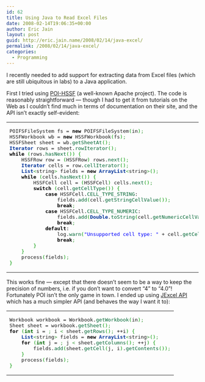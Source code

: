 ```yaml
---
id: 62
title: Using Java to Read Excel Files
date: 2008-02-14T19:06:35+00:00
author: Eric Jain
layout: post
guid: http://eric.jain.name/2008/02/14/java-excel/
permalink: /2008/02/14/java-excel/
categories:
  - Programming
---
```

I recently needed to add support for extracting data from Excel files (which are still ubiquitous in labs) to a Java application.

<!--more-->

First I tried using [POI-HSSF](http://poi.apache.org/hssf/) (a well-known Apache project). The code is reasonably straightforward &#8212; though I had to get it from tutorials on the Web as I couldn&#8217;t find much in terms of documentation on their site, and the API isn&#8217;t exactly self-evident:

<div class="wp_syntax">
  <table>
    <tr>
      <td class="code">
        <pre class="java5" style="font-family:monospace;">POIFSFileSystem fs = <span style="color: #000000; font-weight: bold;">new</span> POIFSFileSystem<span style="color: #009900;">&#40;</span>in<span style="color: #009900;">&#41;</span><span style="color: #339933;">;</span>
HSSFWorkbook wb = <span style="color: #000000; font-weight: bold;">new</span> HSSFWorkbook<span style="color: #009900;">&#40;</span>fs<span style="color: #009900;">&#41;</span><span style="color: #339933;">;</span>
HSSFSheet sheet = wb.<span style="color: #006633;">getSheetAt</span><span style="color: #009900;">&#40;</span><span style="color: #cc66cc;"></span><span style="color: #009900;">&#41;</span><span style="color: #339933;">;</span>
<span style="color: #003399; font-weight: bold;">Iterator</span> rows = sheet.<span style="color: #006633;">rowIterator</span><span style="color: #009900;">&#40;</span><span style="color: #009900;">&#41;</span><span style="color: #339933;">;</span>
<span style="color: #000000;  font-weight: bold;">while</span> <span style="color: #009900;">&#40;</span>rows.<span style="color: #006633;">hasNext</span><span style="color: #009900;">&#40;</span><span style="color: #009900;">&#41;</span><span style="color: #009900;">&#41;</span> <span style="color: #009900;">&#123;</span>
    HSSFRow row = <span style="color: #009900;">&#40;</span>HSSFRow<span style="color: #009900;">&#41;</span> rows.<span style="color: #006633;">next</span><span style="color: #009900;">&#40;</span><span style="color: #009900;">&#41;</span><span style="color: #339933;">;</span>
    <span style="color: #003399; font-weight: bold;">Iterator</span> cells = row.<span style="color: #006633;">cellIterator</span><span style="color: #009900;">&#40;</span><span style="color: #009900;">&#41;</span><span style="color: #339933;">;</span>
    <span style="color: #003399; font-weight: bold;">List</span><span style="color: #339933;">&lt;</span>string<span style="color: #339933;">&gt;</span> fields = <span style="color: #000000; font-weight: bold;">new</span> <span style="color: #003399; font-weight: bold;">ArrayList</span><span style="color: #339933;">&lt;</span>string<span style="color: #339933;">&gt;</span><span style="color: #009900;">&#40;</span><span style="color: #009900;">&#41;</span><span style="color: #339933;">;</span>
    <span style="color: #000000;  font-weight: bold;">while</span> <span style="color: #009900;">&#40;</span>cells.<span style="color: #006633;">hasNext</span><span style="color: #009900;">&#40;</span><span style="color: #009900;">&#41;</span><span style="color: #009900;">&#41;</span> <span style="color: #009900;">&#123;</span>
        HSSFCell cell = <span style="color: #009900;">&#40;</span>HSSFCell<span style="color: #009900;">&#41;</span> cells.<span style="color: #006633;">next</span><span style="color: #009900;">&#40;</span><span style="color: #009900;">&#41;</span><span style="color: #339933;">;</span>
        <span style="color: #000000;  font-weight: bold;">switch</span> <span style="color: #009900;">&#40;</span>cell.<span style="color: #006633;">getCellType</span><span style="color: #009900;">&#40;</span><span style="color: #009900;">&#41;</span><span style="color: #009900;">&#41;</span> <span style="color: #009900;">&#123;</span>
            <span style="color: #000000;  font-weight: bold;">case</span> HSSFCell.<span style="color: #006633;">CELL_TYPE_STRING</span>:
                fields.<span style="color: #006633;">add</span><span style="color: #009900;">&#40;</span>cell.<span style="color: #006633;">getStringCellValue</span><span style="color: #009900;">&#40;</span><span style="color: #009900;">&#41;</span><span style="color: #009900;">&#41;</span><span style="color: #339933;">;</span>
                <span style="color: #000000; font-weight: bold;">break</span><span style="color: #339933;">;</span>
            <span style="color: #000000;  font-weight: bold;">case</span> HSSFCell.<span style="color: #006633;">CELL_TYPE_NUMERIC</span>:
                fields.<span style="color: #006633;">add</span><span style="color: #009900;">&#40;</span><span style="color: #003399; font-weight: bold;">Double</span>.<span style="color: #006633;">toString</span><span style="color: #009900;">&#40;</span>cell.<span style="color: #006633;">getNumericCellValue</span><span style="color: #009900;">&#40;</span><span style="color: #009900;">&#41;</span><span style="color: #009900;">&#41;</span><span style="color: #009900;">&#41;</span><span style="color: #339933;">;</span>
                <span style="color: #000000; font-weight: bold;">break</span><span style="color: #339933;">;</span>
            <span style="color: #000000;  font-weight: bold;">default</span>:
                log.<span style="color: #006633;">warn</span><span style="color: #009900;">&#40;</span><span style="color: #0000ff;">"Unsupported cell type: "</span> + cell.<span style="color: #006633;">getCellType</span><span style="color: #009900;">&#40;</span><span style="color: #009900;">&#41;</span><span style="color: #009900;">&#41;</span><span style="color: #339933;">;</span>
                <span style="color: #000000; font-weight: bold;">break</span><span style="color: #339933;">;</span>
        <span style="color: #009900;">&#125;</span>
    <span style="color: #009900;">&#125;</span>
    process<span style="color: #009900;">&#40;</span>fields<span style="color: #009900;">&#41;</span><span style="color: #339933;">;</span>
<span style="color: #009900;">&#125;</span></pre>
      </td>
    </tr>
  </table>
</div>

This works fine &#8212; except that there doesn&#8217;t seem to be a way to keep the precision of numbers, i.e. if you don&#8217;t want to convert &#8220;4&#8221; to &#8220;4.0&#8221;! Fortunately POI isn&#8217;t the only game in town. I ended up using [JExcel API](http://jexcelapi.sourceforge.net/) which has a much simpler API (and behaves the way I want it to):

<div class="wp_syntax">
  <table>
    <tr>
      <td class="code">
        <pre class="java5" style="font-family:monospace;">Workbook workbook = Workbook.<span style="color: #006633;">getWorkbook</span><span style="color: #009900;">&#40;</span>in<span style="color: #009900;">&#41;</span><span style="color: #339933;">;</span>
Sheet sheet = workbook.<span style="color: #006633;">getSheet</span><span style="color: #009900;">&#40;</span><span style="color: #cc66cc;"></span><span style="color: #009900;">&#41;</span><span style="color: #339933;">;</span>
<span style="color: #000000;  font-weight: bold;">for</span> <span style="color: #009900;">&#40;</span><span style="color: #006600; font-weight: bold;">int</span> i = <span style="color: #cc66cc;"></span><span style="color: #339933;">;</span> i <span style="color: #339933;">&lt;</span> sheet.<span style="color: #006633;">getRows</span><span style="color: #009900;">&#40;</span><span style="color: #009900;">&#41;</span><span style="color: #339933;">;</span> ++i<span style="color: #009900;">&#41;</span> <span style="color: #009900;">&#123;</span>
    <span style="color: #003399; font-weight: bold;">List</span><span style="color: #339933;">&lt;</span>string<span style="color: #339933;">&gt;</span> fields = <span style="color: #000000; font-weight: bold;">new</span> <span style="color: #003399; font-weight: bold;">ArrayList</span><span style="color: #339933;">&lt;</span>string<span style="color: #339933;">&gt;</span><span style="color: #009900;">&#40;</span><span style="color: #009900;">&#41;</span><span style="color: #339933;">;</span>
    <span style="color: #000000;  font-weight: bold;">for</span> <span style="color: #009900;">&#40;</span><span style="color: #006600; font-weight: bold;">int</span> j = <span style="color: #cc66cc;"></span><span style="color: #339933;">;</span> j <span style="color: #339933;">&lt;</span> sheet.<span style="color: #006633;">getColumns</span><span style="color: #009900;">&#40;</span><span style="color: #009900;">&#41;</span><span style="color: #339933;">;</span> ++j<span style="color: #009900;">&#41;</span> <span style="color: #009900;">&#123;</span>
        fields.<span style="color: #006633;">add</span><span style="color: #009900;">&#40;</span>sheet.<span style="color: #006633;">getCell</span><span style="color: #009900;">&#40;</span>j, i<span style="color: #009900;">&#41;</span>.<span style="color: #006633;">getContents</span><span style="color: #009900;">&#40;</span><span style="color: #009900;">&#41;</span><span style="color: #009900;">&#41;</span><span style="color: #339933;">;</span>
    <span style="color: #009900;">&#125;</span>
    process<span style="color: #009900;">&#40;</span>fields<span style="color: #009900;">&#41;</span><span style="color: #339933;">;</span>
<span style="color: #009900;">&#125;</span></pre>
      </td>
    </tr>
  </table>
</div>